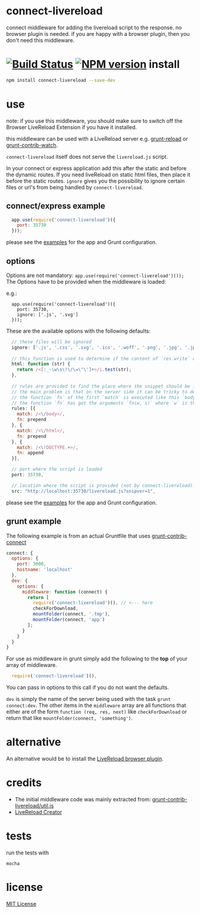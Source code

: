 connect-livereload
==================
connect middleware for adding the livereload script to the response.
no browser plugin is needed.
if you are happy with a browser plugin, then you don't need this middleware.

[![Build Status](https://travis-ci.org/intesso/connect-livereload.png)](https://travis-ci.org/intesso/connect-livereload)
[![NPM version](https://badge.fury.io/js/connect-livereload.png)](http://badge.fury.io/js/connect-livereload)
install
=======
```bash
npm install connect-livereload --save-dev
```

use
===
note: if you use this middleware, you should make sure to switch off the Browser LiveReload Extension if you have it installed.

this middleware can be used with a LiveReload server e.g. [grunt-reload](https://github.com/webxl/grunt-reload) or [grunt-contrib-watch](https://github.com/gruntjs/grunt-contrib-watch).

`connect-livereload` itself does not serve the `livereload.js` script.

In your connect or express application add this after the static and before the dynamic routes.
If you need liveReload on static html files, then place it before the static routes.
`ignore` gives you the possibility to ignore certain files or url's from being handled by `connect-livereload`.

## connect/express example
```javascript
  app.use(require('connect-livereload')({
    port: 35730
  }));
```

please see the [examples](https://github.com/intesso/connect-livereload/tree/master/examples) for the app and Grunt configuration.

## options
Options are not mandatory: `app.use(require('connect-livereload')());`
The Options have to be provided when the middleware is loaded:

e.g.:
```
  app.use(require('connect-livereload')({
    port: 35730,
    ignore: ['.js', '.svg']
  }));

```

These are the available options with the following defaults:

```javascript
  // these files will be ignored
  ignore: ['.js', '.css', '.svg', '.ico', '.woff', '.png', '.jpg', '.jpeg'],
  
  // this function is used to determine if the content of `res.write` or `res.end` is html.
  html: function (str) {
    return /<[:_-\w\s\!\/\=\"\']+>/i.test(str);
  },
  
  // rules are provided to find the place where the snippet should be inserted.
  // the main problem is that on the server side it can be tricky to determine if a string will be valid html on the client.
  // the function `fn` of the first `match` is executed like this `body.replace(rule.match, rule.fn);`
  // the function `fn` has got the arguments `fn(w, s)` where `w` is the matches string and `s` is the snippet.
  rules: [{
    match: /<\/body>/,
    fn: prepend
  }, {
    match: /<\/html>/,
    fn: prepend
  }, {
    match: /<\!DOCTYPE.+>/,
    fn: append
  }],

  // port where the script is loaded
  port: 35730,

  // location where the script is provided (not by connect-livereload). Change this e.g. when serving livereload with a proxy.
  src: "http://localhost:35730/livereload.js?snipver=1",
```

please see the [examples](https://github.com/intesso/connect-livereload/tree/master/examples) for the app and Grunt configuration.


## grunt example

The following example is from an actual Gruntfile that uses [grunt-contrib-connect](https://github.com/gruntjs/grunt-contrib-connect)

```javascript
connect: {
  options: {
    port: 3000,
    hostname: 'localhost'
  },
  dev: {
    options: {
      middleware: function (connect) {
        return [
          require('connect-livereload')(), // <--- here
          checkForDownload,
          mountFolder(connect, '.tmp'),
          mountFolder(connect, 'app')
        ];
      }
    }
  }
}
```
For use as middleware in grunt simply add the following to the **top** of your array of middleware.

```javascript
  require('connect-livereload')(),
```
You can pass in options to this call if you do not want the defaults.

`dev` is simply the name of the server being used with the task `grunt connect:dev`. The other items in the `middleware` array are all functions that either are of the form `function (req, res, next)` like `checkForDownload` or return that like `mountFolder(connect, 'something')`.

alternative
===========
An alternative would be to install the [LiveReload browser plugin](https://chrome.google.com/webstore/detail/livereload/jnihajbhpnppcggbcgedagnkighmdlei).


credits
=======
* The initial middleware code was mainly extracted from: [grunt-contrib-livereload/util.js](https://github.com/gruntjs/grunt-contrib-livereload/blob/master/lib/utils.js)
* [LiveReload Creator](http://livereload.com/)

tests
=====
run the tests with
```
mocha
```

license
=======
[MIT License](https://github.com/intesso/connect-livereload/blob/master/LICENSE)
